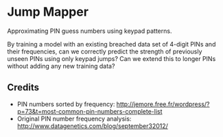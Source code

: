 # Jump Mapper
Approximating PIN guess numbers using keypad patterns.

By training a model with an existing breached data set of 4-digit PINs and their frequencies, can we correctly predict the strength of previously unseen PINs using only keypad jumps? Can we extend this to longer PINs without adding any new training data?

## Credits
- PIN numbers sorted by frequency: http://jemore.free.fr/wordpress/?p=73&t=most-common-pin-numbers-complete-list
- Original PIN number frequency analysis: http://www.datagenetics.com/blog/september32012/
